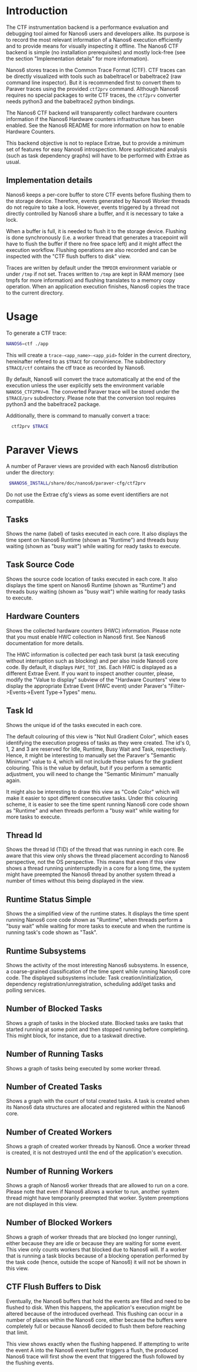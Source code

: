 Introduction
============

The CTF instrumentation backend is a performance evaluation and debugging tool aimed for Nanos6 users and developers alike.
Its purpose is to record the most relevant information of a Nanos6 execution efficiently and to provide means for visually inspecting it offline.
The Nanos6 CTF backend is simple (no installation prerequisites) and mostly lock-free (see the section "Implementation details" for more information).

Nanos6 stores traces in the Common Trace Format (CTF).
CTF traces can be directly visualized with tools such as babeltrace1 or babeltrace2 (raw command line inspector).
But it is recommended first to convert them to Paraver traces using the provided `ctf2prv` command.
Although Nanos6 requires no special packages to write CTF traces, the `ctf2prv` converter needs python3 and the babeltrace2 python bindings.

The Nanos6 CTF backend will transparently collect hardware counters information if the Nanos6 Hardware counters infrastructure has been enabled.
See the Nanos6 README for more information on how to enable Hardware Counters.

This backend objective is not to replace Extrae, but to provide a minimum set of features for easy Nanos6 introspection.
More sophisticated analysis (such as task dependency graphs) will have to be performed with Extrae as usual.

Implementation details
----------------------

Nanos6 keeps a per-core buffer to store CTF events before flushing them to the storage device.
Therefore, events generated by Nanos6 Worker threads do not require to take a look.
However, events triggered by a thread not directly controlled by Nanos6 share a buffer, and it is necessary to take a lock.

When a buffer is full, it is needed to flush it to the storage device.
Flushing is done synchronously (i.e. a worker thread that generates a tracepoint will have to flush the buffer if there no free space left) and it might affect the execution workflow.
Flushing operations are also recorded and can be inspected with the "CTF flush buffers to disk" view.

Traces are written by default under the `TMPDIR` environment variable or under `/tmp` if not set.
Traces written to `/tmp` are kept in RAM memory (see tmpfs for more information) and flushing translates to a memory copy operation.
When an application execution finishes, Nanos6 copies the trace to the current directory.

Usage
=====

To generate a CTF trace:

```bash
NANOS6=ctf ./app
```

This will create a `trace-<app_name>-<app_pid>` folder in the current directory, hereinafter refered to as `$TRACE` for convinience.
The subdirectory `$TRACE/ctf` contains the ctf trace as recorded by Nanos6.

By default, Nanos6 will convert the trace automatically at the end of the execution unless the user explicitly sets the environment variable `NANOS6_CTF2PRV=0`.
The converted Paraver trace will be stored under the `$TRACE/prv` subdirectory.
Please note that the conversion tool requires python3 and the babeltrace2 package.

Additionally, there is command to manually convert a trace:

```bash
  ctf2prv $TRACE
```

Paraver Views
=============

A number of Paraver views are provided with each Nanos6 distribution under the directory:

```bash
 $NANOS6_INSTALL/share/doc/nanos6/paraver-cfg/ctf2prv
```

Do not use the Extrae cfg's views as some event identifiers are not compatible.


Tasks
-----

Shows the name (label) of tasks executed in each core.
It also displays the time spent on Nanos6 Runtime (shown as "Runtime") and threads busy waiting (shown as "busy wait") while waiting for ready tasks to execute.

Task Source Code
----------------

Shows the source code location of tasks executed in each core.
It also displays the time spent on Nanos6 Runtime (shown as "Runtime") and threads busy waiting (shown as "busy wait") while waiting for ready tasks to execute.

Hardware Counters
-----------------

Shows the collected hardware counters (HWC) information.
Please note that you must enable HWC collection in Nanos6 first.
See Nanos6 documentation for more details.

The HWC information is collected per each task burst (a task executing without interruption such as blocking) and per also inside Nanos6 core code.
By default, it displays `PAPI_TOT_INS`.
Each HWC is displayed as a different Extrae Event.
If you want to inspect another counter, please, modify the "Value to display" subview of the "Hardware Counters" view to display the appropriate Extrae Event (HWC event) under Paraver's "Filter->Events->Event Type->Types" menu.

Task Id
-------

Shows the unique id of the tasks executed in each core.

The default colouring of this view is "Not Null Gradient Color", which eases identifying the execution progress of tasks as they were created.
The id's 0, 1, 2 and 3 are reserved for Idle, Runtime, Busy Wait and Task, respectively.
Hence, it might be interesting to manually set the Paraver's "Semantic Minimum" value to 4, which will not include these values for the gradient colouring.
This is the value by default, but if you perform a semantic adjustment, you will need to change the "Semantic Minimum" manually again.

It might also be interesting to draw this view as "Code Color" which will make it easier to spot different consecutive tasks.
Under this colouring scheme, it is easier to see the time spent running Nanos6 core code shown as "Runtime" and when threads perform a "busy wait" while waiting for more tasks to execute.

Thread Id
---------

Shows the thread Id (TID) of the thread that was running in each core.
Be aware that this view only shows the thread placement according to Nanos6 perspective, not the OS perspective.
This means that even if this view shows a thread running uninterruptedly in a core for a long time, the system might have preempted the Nanos6 thread by another system thread a number of times without this being displayed in the view.

Runtime Status Simple
---------------------

Shows the a simplified view of the runtime states.
It displays the time spent running Nanos6 core code shown as "Runtime", when threads perform a "busy wait" while waiting for more tasks to execute and when the runtime is running task's code shown as "Task".

Runtime Subsystems
------------------

Shows the activity of the most interesting Nanos6 subsystems.
In essence, a coarse-grained classification of the time spent while running Nanos6 core code.
The displayed subsystems include: Task creation/initialization, dependency registration/unregistration, scheduling add/get tasks and polling services.

Number of Blocked Tasks
-----------------------

Shows a graph of tasks in the blocked state.
Blocked tasks are tasks that started running at some point and then stopped running before completing.
This might block, for instance, due to a taskwait directive.

Number of Running Tasks
-----------------------

Shows a graph of tasks being executed by some worker thread.

Number of Created Tasks
-----------------------

Shows a graph with the count of total created tasks.
A task is created when its Nanos6 data structures are allocated and registered within the Nanos6 core.


Number of Created Workers
-------------------------

Shows a graph of created worker threads by Nanos6.
Once a worker thread is created, it is not destroyed until the end of the application's execution.

Number of Running Workers
-------------------------

Shows a graph of Nanos6 worker threads that are allowed to run on a core.
Please note that even if Nanos6 allows a worker to run, another system thread might have temporarily preempted that worker.
System preemptions are not displayed in this view.

Number of Blocked Workers
-------------------------

Shows a graph of worker threads that are blocked (no longer running), either because they are idle or because they are waiting for some event.
This view only counts workers that blocked due to Nanos6 will.
If a worker that is running a task blocks because of a blocking operation performed by the task code (hence, outside the scope of Nanos6) it will not be shown in this view.

CTF Flush Buffers to Disk
-------------------------

Eventually, the Nanos6 buffers that hold the events are filled and need to be flushed to disk.
When this happens, the application's execution might be altered because of the introduced overhead.
This flushing can occur in a number of places within the Nanos6 core, either because the buffers were completely full or because Nanos6 decided to flush them before reaching that limit.

This view shows exactly when the flushing happened.
If attempting to write the event A into the Nanos6 event buffer triggers a flush, the produced Nanos6 trace will first show the event that triggered the flush followed by the flushing events.
